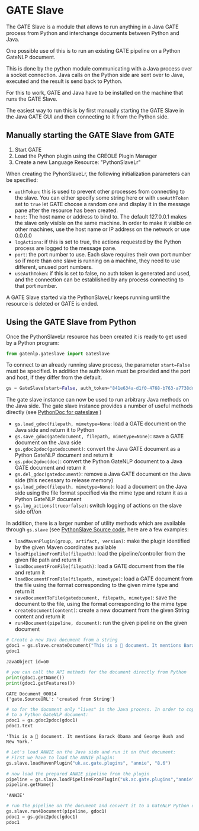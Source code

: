 # GATE Slave

The GATE Slave is a module that allows to run anything in a Java GATE process from Python and interchange documents between Python and Java.

One possible use of this is to run an existing GATE pipeline on a Python GateNLP document.

This is done by the python module communicating with a Java process over a socket connection. 
Java calls on the Python side are sent over to Java, executed and the result is send back to Python. 

For this to work, GATE and Java have to be installed on the machine that runs the GATE Slave.

The easiest way to run this is by first manually starting the GATE Slave in the Java GATE GUI and then 
connecting to it from the Python side. 

## Manually starting the GATE Slave from GATE

1. Start GATE
2. Load the Python plugin using the CREOLE Plugin Manager
3. Create a new Language Resource: "PythonSlaveLr"

When creating the PyhonSlaveLr, the following initialization parameters can be specified:
* `authToken`: this is used to prevent other processes from connecting to the slave. You can either specify 
  some string here or with `useAuthToken` set to `true` let GATE choose a random one and display it in the 
  message pane after the resource has been created. 
* `host`:  The host name or address to bind to. The default 127.0.0.1 makes the slave only visible on the same
  machine. In order to make it visible on other machines, use the host name or IP address on the network
  or use 0.0.0.0 
* `logActions`: if this is set to true, the actions requested by the Python process are logged to the message pane. 
* `port`: the port number to use. Each slave requires their own port number so if more than one slave is running
  on a machine, they need to use different, unused port numbers. 
* `useAuthToken`: if this is set to false, no auth token is generated and used, and the connection can be 
  established by any process connecting to that port number. 

A GATE Slave started via the PythonSlaveLr keeps running until the resource is deleted or GATE is ended.


## Using the GATE Slave from Python

Once the PythonSlaveLr resource has been created it is ready to get used by a Python program:



```python
from gatenlp.gateslave import GateSlave
```

To connect to an already running slave process, the parameter `start=False` must be specified. 
In addition the auth token must be provided and the port and host, if they differ from the default.


```python
gs = GateSlave(start=False, auth_token="841e634a-d1f0-4768-b763-a7738ddee003")
```

The gate slave instance can now be used to run arbitrary Java methods on the Java side. 
The gate slave instance provides a number of useful methods directly (see [PythonDoc for gateslave](https://gatenlp.github.io/python-gatenlp/pythondoc/gatenlp/gateslave.html) )
* `gs.load_gdoc(filepath, mimetype=None`: load a GATE document on the Java side and return it to Python
* `gs.save_gdoc(gatedocument, filepath, mimetype=None)`: save a GATE document on the Java side
* `gs.gdoc2pdoc(gatedocument)`: convert the Java GATE document as a Python GateNLP document and return it
* `gs.pdoc2gdoc(doc)`: convert the Python GateNLP document to a Java GATE document and return it
* `gs.del_gdoc(gatedocument)`: remove a Java GATE document on the Java side (this necessary to release memory)
* `gs.load_pdoc(filepath, mimetype=None)`: load a document on the Java side using the file format specified via the mime type and return it as a Python GateNLP document
* `gs.log_actions(trueorfalse)`: switch logging of actions on the slave side off/on

In addition, there is a larger number of utility methods which are available through `gs.slave` (see 
[PythonSlave Source code](https://github.com/GateNLP/gateplugin-Python/blob/master/src/main/java/gate/plugin/python/PythonSlave.java), here are a few examples:

* `loadMavenPlugin(group, artifact, version)`: make the plugin identified by the given Maven coordinates available
* `loadPipelineFromFile(filepath)`: load the pipeline/controller from the given file path and return it
* `loadDocumentFromFile(filepath)`: load a GATE document from the file and return it
* `loadDocumentFromFile(filepath, mimetype)`: load a GATE document from the file using the format corresponding to the given mime type and return it
* `saveDocumentToFile(gatedocument, filepath, mimetype)`: save the document to the file, using the format corresponding to the mime type
* `createDocument(content)`: create a new document from the given String content and return it
* `run4Document(pipeline, document)`: run the given pipeline on the given document




```python
# Create a new Java document from a string
gdoc1 = gs.slave.createDocument("This is a 💩 document. It mentions Barack Obama and George Bush and New York.")
gdoc1
```




    JavaObject id=o0




```python
# you can call the API methods for the document directly from Python
print(gdoc1.getName())
print(gdoc1.getFeatures())
```

    GATE Document_00014
    {'gate.SourceURL': 'created from String'}



```python
# so far the document only "lives" in the Java process. In order to copy it to Python, it has to be converted
# to a Python GateNLP document:
pdoc1 = gs.gdoc2pdoc(gdoc1)
pdoc1.text
```




    'This is a 💩 document. It mentions Barack Obama and George Bush and New York.'




```python
# Let's load ANNIE on the Java side and run it on that document:
# First we have to load the ANNIE plugin:
gs.slave.loadMavenPlugin("uk.ac.gate.plugins", "annie", "8.6")
```


```python
# now load the prepared ANNIE pipeline from the plugin
pipeline = gs.slave.loadPipelineFromPlugin("uk.ac.gate.plugins","annie", "/resources/ANNIE_with_defaults.gapp")
pipeline.getName()
```




    'ANNIE'




```python
# run the pipeline on the document and convert it to a GateNLP Python document and display it
gs.slave.run4Document(pipeline, gdoc1)
pdoc1 = gs.gdoc2pdoc(gdoc1)
pdoc1
```




<div><style>#IPRLVTERZZ-wrapper { color: black !important; }</style>
<div id="IPRLVTERZZ-wrapper">

<div>
<style>
#IPRLVTERZZ-content {
    width: 100%;
    height: 100%;
    font-family: -apple-system, BlinkMacSystemFont, 'Segoe UI', Roboto, Oxygen, Ubuntu, Cantarell, 'Open Sans', 'Helvetica Neue', sans-serif;
}

.IPRLVTERZZ-row {
    width: 100%;
    display: flex;
    flex-direction: row;
    flex-wrap: nowrap;
}

.IPRLVTERZZ-col {
    border: 1px solid grey;
    display: inline-block;
    min-width: 200px;
    padding: 5px;
    /* white-space: normal; */
    /* white-space: pre-wrap; */
    overflow-y: auto;
}

.IPRLVTERZZ-hdr {
    font-size: 1.2rem;
    font-weight: bold;
}

.IPRLVTERZZ-label {
    margin-bottom: -15px;
    display: block;
}

.IPRLVTERZZ-input {
    vertical-align: middle;
    position: relative;
    *overflow: hidden;
}

#IPRLVTERZZ-popup {
    display: none;
    color: black;
    position: absolute;
    margin-top: 10%;
    margin-left: 10%;
    background: #aaaaaa;
    width: 60%;
    height: 60%;
    z-index: 50;
    padding: 25px 25px 25px;
    border: 1px solid black;
    overflow: auto;
}

.IPRLVTERZZ-selection {
    margin-bottom: 5px;
}

.IPRLVTERZZ-featuretable {
    margin-top: 10px;
}

.IPRLVTERZZ-fname {
    text-align: left !important;
    font-weight: bold;
    margin-right: 10px;
}
.IPRLVTERZZ-fvalue {
    text-align: left !important;
}
</style>
  <div id="IPRLVTERZZ-content">
        <div id="IPRLVTERZZ-popup" style="display: none;">
        </div>
        <div class="IPRLVTERZZ-row" id="IPRLVTERZZ-row1" style="height:67vh; min-height:100px;">
            <div id="IPRLVTERZZ-text-wrapper" class="IPRLVTERZZ-col" style="width:70%;">
                <div class="IPRLVTERZZ-hdr" id="IPRLVTERZZ-dochdr"></div>
                <div id="IPRLVTERZZ-text">
                </div>
            </div>
            <div id="IPRLVTERZZ-chooser" class="IPRLVTERZZ-col" style="width:30%; border-left-width: 0px;"></div>
        </div>
        <div class="IPRLVTERZZ-row" id="IPRLVTERZZ-row2" style="height:30vh; min-height: 100px;">
            <div id="IPRLVTERZZ-details" class="IPRLVTERZZ-col" style="width:100%; border-top-width: 0px;">
            </div>
        </div>
    </div>
    <script src="https://ajax.googleapis.com/ajax/libs/jquery/3.5.1/jquery.min.js"></script><script src="https://unpkg.com/gatenlp-ann-viewer@1.0.10/gatenlp-ann-viewer.js"></script>
    <script type="application/json" id="IPRLVTERZZ-data">
    {"annotation_sets": {"": {"name": "detached-from:", "annotations": [{"type": "Token", "start": 0, "end": 4, "id": 0, "features": {"orth": "upperInitial", "string": "This", "kind": "word", "length": "4", "category": "DT"}}, {"type": "SpaceToken", "start": 4, "end": 5, "id": 1, "features": {"string": " ", "kind": "space", "length": "1"}}, {"type": "Token", "start": 5, "end": 7, "id": 2, "features": {"orth": "lowercase", "string": "is", "kind": "word", "length": "2", "category": "VBZ"}}, {"type": "SpaceToken", "start": 7, "end": 8, "id": 3, "features": {"string": " ", "kind": "space", "length": "1"}}, {"type": "Token", "start": 8, "end": 9, "id": 4, "features": {"orth": "lowercase", "string": "a", "kind": "word", "length": "1", "category": "DT"}}, {"type": "SpaceToken", "start": 9, "end": 10, "id": 5, "features": {"string": " ", "kind": "space", "length": "1"}}, {"type": "Token", "start": 10, "end": 12, "id": 6, "features": {"string": "\ud83d\udca9", "kind": "symbol", "length": "2", "category": "NN"}}, {"type": "SpaceToken", "start": 12, "end": 13, "id": 7, "features": {"string": " ", "kind": "space", "length": "1"}}, {"type": "Token", "start": 13, "end": 21, "id": 8, "features": {"orth": "lowercase", "string": "document", "kind": "word", "length": "8", "category": "NN"}}, {"type": "Token", "start": 21, "end": 22, "id": 9, "features": {"string": ".", "kind": "punctuation", "length": "1", "category": "."}}, {"type": "SpaceToken", "start": 22, "end": 23, "id": 10, "features": {"string": " ", "kind": "space", "length": "1"}}, {"type": "Token", "start": 23, "end": 25, "id": 11, "features": {"orth": "upperInitial", "string": "It", "kind": "word", "length": "2", "category": "PRP"}}, {"type": "SpaceToken", "start": 25, "end": 26, "id": 12, "features": {"string": " ", "kind": "space", "length": "1"}}, {"type": "Token", "start": 26, "end": 34, "id": 13, "features": {"orth": "lowercase", "string": "mentions", "kind": "word", "length": "8", "category": "VBZ"}}, {"type": "SpaceToken", "start": 34, "end": 35, "id": 14, "features": {"string": " ", "kind": "space", "length": "1"}}, {"type": "Token", "start": 35, "end": 41, "id": 15, "features": {"orth": "upperInitial", "string": "Barack", "kind": "word", "length": "6", "category": "NNP"}}, {"type": "SpaceToken", "start": 41, "end": 42, "id": 16, "features": {"string": " ", "kind": "space", "length": "1"}}, {"type": "Token", "start": 42, "end": 47, "id": 17, "features": {"orth": "upperInitial", "string": "Obama", "kind": "word", "length": "5", "category": "NNP"}}, {"type": "SpaceToken", "start": 47, "end": 48, "id": 18, "features": {"string": " ", "kind": "space", "length": "1"}}, {"type": "Token", "start": 48, "end": 51, "id": 19, "features": {"orth": "lowercase", "string": "and", "kind": "word", "length": "3", "category": "CC"}}, {"type": "SpaceToken", "start": 51, "end": 52, "id": 20, "features": {"string": " ", "kind": "space", "length": "1"}}, {"type": "Token", "start": 52, "end": 58, "id": 21, "features": {"orth": "upperInitial", "string": "George", "kind": "word", "length": "6", "category": "NNP"}}, {"type": "SpaceToken", "start": 58, "end": 59, "id": 22, "features": {"string": " ", "kind": "space", "length": "1"}}, {"type": "Token", "start": 59, "end": 63, "id": 23, "features": {"orth": "upperInitial", "string": "Bush", "kind": "word", "length": "4", "category": "NNP"}}, {"type": "SpaceToken", "start": 63, "end": 64, "id": 24, "features": {"string": " ", "kind": "space", "length": "1"}}, {"type": "Token", "start": 64, "end": 67, "id": 25, "features": {"orth": "lowercase", "string": "and", "kind": "word", "length": "3", "category": "CC"}}, {"type": "SpaceToken", "start": 67, "end": 68, "id": 26, "features": {"string": " ", "kind": "space", "length": "1"}}, {"type": "Token", "start": 68, "end": 71, "id": 27, "features": {"orth": "upperInitial", "string": "New", "kind": "word", "length": "3", "category": "NNP"}}, {"type": "SpaceToken", "start": 71, "end": 72, "id": 28, "features": {"string": " ", "kind": "space", "length": "1"}}, {"type": "Token", "start": 72, "end": 76, "id": 29, "features": {"orth": "upperInitial", "string": "York", "kind": "word", "length": "4", "category": "NNP"}}, {"type": "Token", "start": 76, "end": 77, "id": 30, "features": {"string": ".", "kind": "punctuation", "length": "1", "category": "."}}, {"type": "Lookup", "start": 0, "end": 4, "id": 31, "features": {"majorType": "time_modifier"}}, {"type": "Lookup", "start": 5, "end": 7, "id": 32, "features": {"majorType": "country_code"}}, {"type": "Lookup", "start": 23, "end": 25, "id": 33, "features": {"majorType": "stop"}}, {"type": "Lookup", "start": 35, "end": 47, "id": 34, "features": {"majorType": "person_full", "gender": "male"}}, {"type": "Lookup", "start": 42, "end": 47, "id": 35, "features": {"majorType": "person_full", "gender": "male"}}, {"type": "Lookup", "start": 52, "end": 63, "id": 36, "features": {"majorType": "person_full", "gender": "male"}}, {"type": "Lookup", "start": 68, "end": 76, "id": 37, "features": {"majorType": "location", "minorType": "city"}}, {"type": "Lookup", "start": 72, "end": 76, "id": 38, "features": {"majorType": "location", "minorType": "city"}}, {"type": "Split", "start": 21, "end": 22, "id": 39, "features": {"kind": "internal"}}, {"type": "Split", "start": 76, "end": 77, "id": 40, "features": {"kind": "internal"}}, {"type": "Sentence", "start": 0, "end": 22, "id": 41, "features": {}}, {"type": "Sentence", "start": 23, "end": 77, "id": 42, "features": {}}, {"type": "Person", "start": 35, "end": 47, "id": 55, "features": {"firstName": "Barack", "ruleFinal": "PersonFinal", "gender": "male", "surname": "Obama", "kind": "fullName", "rule": "GazPerson"}}, {"type": "Person", "start": 52, "end": 63, "id": 56, "features": {"firstName": "George", "ruleFinal": "PersonFinal", "gender": "male", "surname": "Bush", "kind": "fullName", "rule": "GazPerson"}}, {"type": "Location", "start": 68, "end": 76, "id": 57, "features": {"ruleFinal": "LocFinal", "rule": "Location1", "locType": "city"}}], "next_annid": 58}}, "text": "This is a \ud83d\udca9 document. It mentions Barack Obama and George Bush and New York.", "features": {"gate.SourceURL": "created from String"}, "offset_type": "j", "name": ""}
    </script>
    <script type="text/javascript">
        gatenlp_run("IPRLVTERZZ-");
    </script>
  </div>

</div></div>



## Manually starting the GATE Slave from Python

After installation of Python `gatenlp`, the command `gatenlp-gate-slave` is available. 

You can run `gatenlp-gate-slave --help` to get help information:

```
usage: gatenlp-gate-slave [-h] [--port PORT] [--host HOST] [--auth AUTH]
                          [--noauth] [--gatehome GATEHOME]
                          [--platform PLATFORM] [--log_actions] [--keep]

Start Java GATE Slave

optional arguments:
  -h, --help           show this help message and exit
  --port PORT          Port (25333)
  --host HOST          Host to bind to (127.0.0.1)
  --auth AUTH          Auth token to use (generate random)
  --noauth             Do not use auth token
  --gatehome GATEHOME  Location of GATE (environment variable GATE_HOME)
  --platform PLATFORM  OS/Platform: windows or linux (autodetect)
  --log_actions        If slave actions should be logged
  --keep               Prevent shutting down the slave
```

For example to start a gate slave as with the PythonSlaveLr above, but this time re-using the exact same
auth token and switching on logging of the actions:
    
```
gatenlp-gate-slave --auth 841e634a-d1f0-4768-b763-a7738ddee003 --log_actions
```

Again the Python program can connect to the server as before:



```python
gs = GateSlave(start=False, auth_token="841e634a-d1f0-4768-b763-a7738ddee003")
gs
```




    <gatenlp.gateslave.GateSlave at 0x7f987fabcf50>



The GATE slave started that way keeps running until it is interrupted from the keyboard using "Ctrl-C" or 
until the GATE slave sends the "close" request:


```python
gs.close()
```


```python

```
